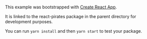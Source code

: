 This example was bootstrapped with [Create React App](https://github.com/facebook/create-react-app).

It is linked to the react-pirates package in the parent directory for development purposes.

You can run `yarn install` and then `yarn start` to test your package.
